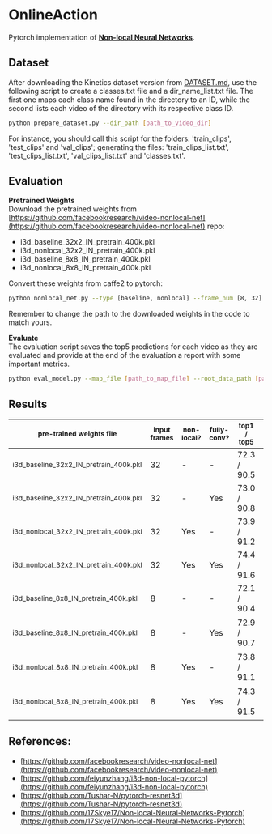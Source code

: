 # OnlineAction
Pytorch implementation of [**Non-local Neural Networks**](https://arxiv.org/abs/1711.07971).

## Dataset
After downloading the Kinetics dataset version from [DATASET.md](https://github.com/facebookresearch/video-nonlocal-net/blob/master/DATASET.md), use the following script to create a classes.txt file and a dir_name_list.txt file. The first one maps each class name found in the directory to an ID, while the second lists each video of the directory with its respective class ID.
```bash
python prepare_dataset.py --dir_path [path_to_video_dir]
```
For instance, you should call this script for the folders: 'train_clips', 'test_clips' and 'val_clips'; generating the files: 'train_clips_list.txt', 'test_clips_list.txt', 'val_clips_list.txt' and 'classes.txt'.


## Evaluation

**Pretrained Weights**  
Download the pretrained weights from [https://github.com/facebookresearch/video-nonlocal-net](https://github.com/facebookresearch/video-nonlocal-net) repo:
- i3d_baseline_32x2_IN_pretrain_400k.pkl
- i3d_nonlocal_32x2_IN_pretrain_400k.pkl
- i3d_baseline_8x8_IN_pretrain_400k.pkl
- i3d_nonlocal_8x8_IN_pretrain_400k.pkl

Convert these weights from caffe2 to pytorch:
```bash
python nonlocal_net.py --type [baseline, nonlocal] --frame_num [8, 32]
```
Remember to change the path to the downloaded weights in the code to match yours.


**Evaluate**                                                                     
The evaluation script saves the top5 predictions for each video as they are evaluated and provide at the end of the evaluation a report with some important metrics.
```bash
python eval_model.py --map_file [path_to_map_file] --root_data_path [path_to_videos_dir] --output_file [output_file_path] --mode [test, val] --weights_file [path_to_pretrained_weights] [--baseline]
```

## Results
| <sub>pre-trained weights file</sub> | <sub>input frames</sub> | <sub>non-local?</sub> | <sub>fully-conv?</sub> | <sub>top1 / top5</sub> | <sub>reported by authors</sub> |
| ----------------------------------- | ----------------------- | --------------------- | ---------------------- | ----------------------- |--------------------------------|
| <sub>i3d_baseline_32x2_IN_pretrain_400k.pkl</sub> | 32 |  -  |  -  | 72.3 / 90.5 | - |
| <sub>i3d_baseline_32x2_IN_pretrain_400k.pkl</sub> | 32 |  -  | Yes | 73.0 / 90.8 | <sub>73.3 / 90.7 (in paper)</sub> |
| <sub>i3d_nonlocal_32x2_IN_pretrain_400k.pkl</sub> | 32 | Yes |  -  | 73.9 / 91.2 | - |
| <sub>i3d_nonlocal_32x2_IN_pretrain_400k.pkl</sub> | 32 | Yes | Yes | 74.4 / 91.6 | <sub>74.9 / 91.6 (in paper)</sub> |
| <sub>i3d_baseline_8x8_IN_pretrain_400k.pkl</sub>  |  8 |  -  |  -  | 72.1 / 90.4 | - |
| <sub>i3d_baseline_8x8_IN_pretrain_400k.pkl</sub>  |  8 |  -  | Yes | 72.9 / 90.7 | <sub>73.4 / 90.9 (in github page)</sub> |
| <sub>i3d_nonlocal_8x8_IN_pretrain_400k.pkl</sub>  |  8 | Yes |  -  | 73.8 / 91.1 | - |
| <sub>i3d_nonlocal_8x8_IN_pretrain_400k.pkl</sub>  |  8 | Yes | Yes | 74.3 / 91.5 | <sub>74.7 / 91.6 (in github page)</sub> |


## References:
- [https://github.com/facebookresearch/video-nonlocal-net](https://github.com/facebookresearch/video-nonlocal-net)
- [https://github.com/feiyunzhang/i3d-non-local-pytorch](https://github.com/feiyunzhang/i3d-non-local-pytorch)
- [https://github.com/Tushar-N/pytorch-resnet3d](https://github.com/Tushar-N/pytorch-resnet3d) 
- [https://github.com/17Skye17/Non-local-Neural-Networks-Pytorch](https://github.com/17Skye17/Non-local-Neural-Networks-Pytorch)
